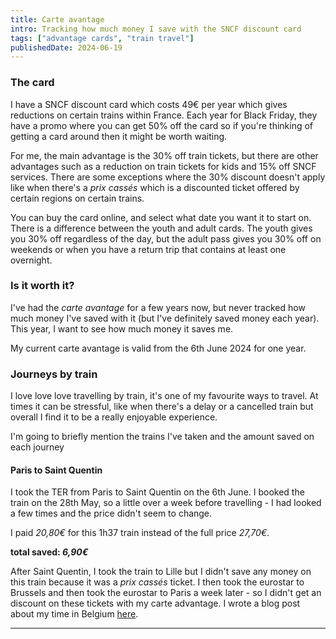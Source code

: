```yaml
---
title: Carte avantage
intro: Tracking how much money I save with the SNCF discount card
tags: ["advantage cards", "train travel"]
publishedDate: 2024-06-19
---
```


### The card

I have a SNCF discount card which costs 49€ per year which gives reductions on certain trains within France. Each year for Black Friday, they have a promo where you can get 50% off the card so if you're thinking of getting a card around then it might be worth waiting.

For me, the main advantage is the 30% off train tickets, but there are other advantages such as a reduction on train tickets for kids and 15% off SNCF services. There are some exceptions where the 30% discount doesn't apply like when there's a _prix cassés_ which is a discounted ticket offered by certain regions on certain trains.

You can buy the card online, and select what date you want it to start on. There is a difference between the youth and adult cards. The youth gives you 30% off regardless of the day, but the adult pass gives you 30% off on weekends or when you have a return trip that contains at least one overnight.

### Is it worth it?

I've had the _carte avantage_ for a few years now, but never tracked how much money I've saved with it (but I've definitely saved money each year). This year, I want to see how much money it saves me.

My current carte avantage is valid from the 6th June 2024 for one year.

### Journeys by train

I love love love travelling by train, it's one of my favourite ways to travel. At times it can be stressful, like when there's a delay or a cancelled train but overall I find it to be a really enjoyable experience.

I'm going to briefly mention the trains I've taken and the amount saved on each journey

#### Paris to Saint Quentin

I took the TER from Paris to Saint Quentin on the 6th June. I booked the train on the 28th May, so a little over a week before travelling - I had looked a few times and the price didn't seem to change.

I paid _20,80€_ for this 1h37 train instead of the full price _27,70€_.

**total saved: _6,90€_**

After Saint Quentin, I took the train to Lille but I didn't save any money on this train because it was a _prix cassés_ ticket. I then took the eurostar to Brussels and then took the eurostar to Paris a week later - so I didn't get an discount on these tickets with my carte advantage. I wrote a blog post about my time in Belgium [here](https://abisummers.com/articles/travel/2024-06-belgium/).

---
